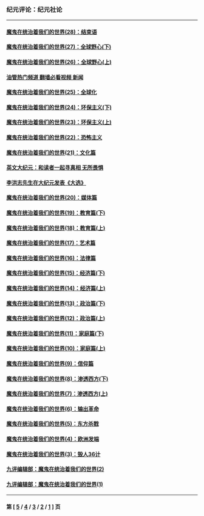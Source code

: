 ### 纪元评论：纪元社论
---
#### [魔鬼在统治着我们的世界(28)：结束语](../../pages/nsc422/n10936246.md?01160330) 
#### [魔鬼在统治着我们的世界(27)：全球野心(下)](../../pages/nsc422/n10928319.md?01160330) 
#### [魔鬼在统治着我们的世界(26)：全球野心(上)](../../pages/nsc422/n10900318.md?01160330) 
#### [油管热门频道 翻墙必看视频 新闻](ok?01160330)
#### [魔鬼在统治着我们的世界(25)：全球化](../../pages/nsc422/n10788205.md?01160330) 
#### [魔鬼在统治着我们的世界(24)：环保主义(下)](../../pages/nsc422/n10695307.md?01160330) 
#### [魔鬼在统治着我们的世界(23)：环保主义(上)](../../pages/nsc422/n10688613.md?01160330) 
#### [魔鬼在统治着我们的世界(22)：恐怖主义](../../pages/nsc422/n10614727.md?01160330) 
#### [魔鬼在统治着我们的世界(21)：文化篇](../../pages/nsc422/n10597706.md?01160330) 
#### [英文大纪元：和读者一起寻真相 无所畏惧](../../pages/nsc422/n12542027.md?01160330) 
#### [李洪志先生在大纪元发表《大选》](../../pages/nsc422/n12534746.md?01160330) 
#### [魔鬼在统治着我们的世界(20)：媒体篇](../../pages/nsc422/n10586579.md?01160330) 
#### [魔鬼在统治着我们的世界(19)：教育篇(下)](../../pages/nsc422/n10564808.md?01160330) 
#### [魔鬼在统治着我们的世界(18)：教育篇(上)](../../pages/nsc422/n10526970.md?01160330) 
#### [魔鬼在统治着我们的世界(17)：艺术篇](../../pages/nsc422/n10499093.md?01160330) 
#### [魔鬼在统治着我们的世界(16)：法律篇](../../pages/nsc422/n10485969.md?01160330) 
#### [魔鬼在统治着我们的世界(15)：经济篇(下)](../../pages/nsc422/n10469975.md?01160330) 
#### [魔鬼在统治着我们的世界(14)：经济篇(上)](../../pages/nsc422/n10457370.md?01160330) 
#### [魔鬼在统治着我们的世界(13)：政治篇(下)](../../pages/nsc422/n10448270.md?01160330) 
#### [魔鬼在统治着我们的世界(12)：政治篇(上)](../../pages/nsc422/n10444576.md?01160330) 
#### [魔鬼在统治着我们的世界(11)：家庭篇(下)](../../pages/nsc422/n10440961.md?01160330) 
#### [魔鬼在统治着我们的世界(10)：家庭篇(上)](../../pages/nsc422/n10435448.md?01160330) 
#### [魔鬼在统治着我们的世界(9)：信仰篇](../../pages/nsc422/n10432159.md?01160330) 
#### [魔鬼在统治着我们的世界(8)：渗透西方(下)](../../pages/nsc422/n10429603.md?01160330) 
#### [魔鬼在统治着我们的世界(7)：渗透西方(上)](../../pages/nsc422/n10426013.md?01160330) 
#### [魔鬼在统治着我们的世界(6)：输出革命](../../pages/nsc422/n10421536.md?01160330) 
#### [魔鬼在统治着我们的世界(5)：东方杀戮](../../pages/nsc422/n10417707.md?01160330) 
#### [魔鬼在统治着我们的世界(4)：欧洲发端](../../pages/nsc422/n10414890.md?01160330) 
#### [魔鬼在统治着我们的世界(3)：毁人36计](../../pages/nsc422/n10411583.md?01160330) 
#### [九评编辑部：魔鬼在统治着我们的世界(2)](../../pages/nsc422/n10410036.md?01160330) 
#### [九评编辑部：魔鬼在统治着我们的世界(1)](../../pages/nsc422/n10406825.md?01160330) 

---
#### 第 [ [5](./5.md?01160330) / [4](./4.md?01160330) / [3](./3.md?01160330) / [2](./2.md?01160330) / [1](./1.md?01160330) ] 页
